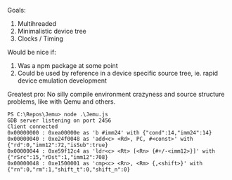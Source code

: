 

Goals:
 1. Multihreaded
 2. Minimalistic device tree
 3. Clocks / Timing

Would be nice if:
 1. Was a  npm package at some point
 2. Could be used by reference in a device specific source tree, ie. rapid device emulation development

 Greatest pro: No silly compile environment crazyness and source structure problems, like with Qemu and others.

```
PS C:\Repos\Jemu> node .\Jemu.js
GDB server listening on port 2456
Client connected
0x00000000 : 0xea00000e as 'b #imm24' with {"cond":14,"imm24":14}
0x00000040 : 0xe24f0048 as 'add<c> <Rd>, PC, #<const>' with {"rd":0,"imm12":72,"isSub":true}
0x00000044 : 0xe59f12c4 as 'ldr<c> <Rt> [<Rn> {#+/-<imm12>}]' with {"rSrc":15,"rDst":1,"imm12":708}
0x00000048 : 0xe1500001 as 'cmp<c> <Rn>, <Rm> {,<shift>}' with {"rn":0,"rm":1,"shift_t":0,"shift_n":0}
```



